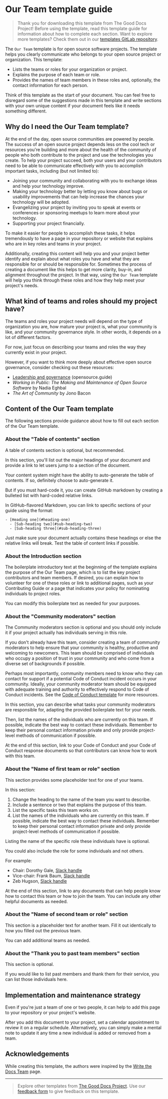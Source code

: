 # Our Team template guide

> Thank you for downloading this template from The Good Docs Project! Before using the template, read this template guide for information about how to complete each section. Want to explore more templates? Check them out in our [templates GitLab repository](https://gitlab.com/tgdp/templates).

The `Our Team` template is for open source software projects.
The template helps you clearly communicate who belongs to your open source project or organization.
This template:

- Lists the teams or roles for your organization or project.
- Explains the purpose of each team or role.
- Provides the names of team members in these roles and, optionally, the contact information for each person.

Think of this template as the start of your document.
You can feel free to disregard some of the suggestions made in this template and write sections with your own unique content if your document feels like it needs something different.


## Why do I need the Our Team template?
At the end of the day, open source communities are powered by people.
The success of an open source project depends less on the cool tech or resources you're building and more about the health of the community of people who both contribute to the project and use the technologies you create.
To help your project succeed, both your users and your contributors need to be able to communicate effectively with you to accomplish important tasks, including (but not limited to):

- Joining your community and collaborating with you to exchange ideas and help your technology improve.
- Making your technology better by letting you know about bugs or usability improvements that can help increase the chances your technology will be adopted.
- Evangelizing your project by inviting you to speak at events or conferences or sponsoring meetups to learn more about your technology.
- Supporting your project financially.

To make it easier for people to accomplish these tasks, it helps tremendously to have a page in your repository or website that explains who are in key roles and teams in your project.

Additionally, creating this content will help you and your project better identify and explain about what roles you have and what they are responsible for or should be responsible for.
Sometimes the process of creating a document like this helps to get more clarity, buy-in, and alignment throughout the project.
In that way, using the `Our Team` template will help you think through these roles and how they help meet your project's needs.


## What kind of teams and roles should my project have?

The teams and roles your project needs will depend on the type of organization you are, how mature your project is, what your community is like, and your community governance style.
In other words, it depends on a lot of different factors.

For now, just focus on describing your teams and roles the way they currently exist in your project.

However, if you want to think more deeply about effective open source governance, consider checking out these resources:

- [Leadership and governance](https://opensource.guide/leadership-and-governance/) (opensource.guide)
- *Working in Public: The Making and Maintenance of Open Source Software* by Nadia Eghbal
- *The Art of Community* by Jono Bacon


## Content of the Our Team template

The following sections provide guidance about how to fill out each section of the Our Team template.


### About the "Table of contents" section

A table of contents section is optional, but recommended.

In this section, you'll list out the major headings of your document and provide a link to let users jump to a section of the document.

Your content system might have the ability to auto-generate the table of contents.
If so, definitely choose to auto-generate it.

But if you must hard-code it, you can create GitHub markdown by creating a bulleted list with hard-coded relative links.

In GitHub-flavored Markdown, you can link to specific sections of your guide using the format:

```
- [Heading one](#heading-one)
  - [Sub-heading two](#sub-heading-two)
  - [Sub-heading three](#sub-heading-three)
```

Just make sure your document actually contains these headings or else the relative links will break.
Test the table of content links if possible.


### About the Introduction section

The boilerplate introductory text at the beginning of the template explains the purpose of the Our Team page, which is to list the key project contributors and team members.
If desired, you can explain how to volunteer for one of these roles or link to additional pages, such as your Contributing Guide or a page that indicates your policy for nominating individuals to project roles.

You can modify this boilerplate text as needed for your purposes.


### About the "Community moderators" section

The Community moderators section is optional and you should only include it if your project actually has individuals serving in this role.

If you don't already have this team, consider creating a team of community moderators to help ensure that your community is healthy, productive and welcoming to newcomers.
This team should be comprised of individuals who occupy a position of trust in your community and who come from a diverse set of backgrounds if possible.

Perhaps most importantly, community members need to know who they can contact for support if a potential Code of Conduct incident occurs in your community.
Ideally, your community moderator team should be equipped with adequate training and authority to effectively respond to Code of Conduct incidents.
See the [Code of Conduct template](../code-of-conduct) for more resources.

In this section, you can describe what tasks your community moderators are responsible for, adapting the provided boilerplate text for your needs.

Then, list the names of the individuals who are currently on this team.
If possible, indicate the best way to contact these individuals.
Remember to keep their personal contact information private and only provide project-level methods of communication if possible.

At the end of this section, link to your Code of Conduct and your Code of Conduct response documents so that contributors can know how to work with this team.


### About the "Name of first team or role" section

This section provides some placeholder text for one of your teams.

In this section:

1. Change the heading to the name of the team you want to describe.
2. Include a sentence or two that explains the purpose of this team.
3. List the specific tasks this team works on.
4. List the names of the individuals who are currently on this team. If possible, indicate the best way to contact these individuals. Remember to keep their personal contact information private and only provide project-level methods of communication if possible.

Listing the name of the specific role these individuals have is optional.

You could also include the role for some individuals and not others.

For example:

- Chair: Dorothy Gale, [Slack handle](https://example.slack.com/team/U0123)
- Vice-chair: Frank Baum, [Slack handle](https://example.slack.com/team/U0456)
- Zeb Hugson, [Slack handle](https://example.slack.com/team/U0789)

At the end of this section, link to any documents that can help people know how to contact this team or how to join the team.
You can include any other helpful documents as needed.


### About the "Name of second team or role" section

This section is a placeholder text for another team.
Fill it out identically to how you filled out the previous team.

You can add additional teams as needed.


### About the "Thank you to past team members" section

This section is optional.

If you would like to list past members and thank them for their service, you can list those individuals here.



## Implementation and maintenance strategy

Even if you're just a team of one or two people, it can help to add this page to your repository or your project's website.

After you add this document to your project, set a calendar appointment to review it on a regular schedule.
Alternatively, you can simply make a mental note to update it any time a new individual is added or removed from a team.



## Acknowledgements

While creating this template, the authors were inspired by the [Write the Docs Team](https://www.writethedocs.org/team/) page.

---

> Explore other templates from [The Good Docs Project](https://thegooddocsproject.dev/). Use our [feedback form](https://thegooddocsproject.dev/feedback/?template=Our%20team%20guide) to give feedback on this template.